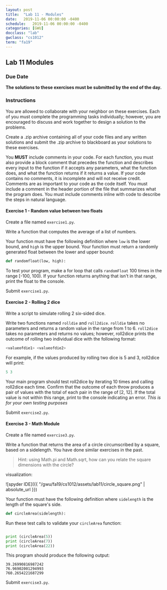 ```yaml
---
layout: post
title:  "Lab 11 - Modules"
date:   2019-11-06 00:00:00 -0400
schedule:   2019-11-06 00:00:00 -0400
categories: [GWU]
docclass: "lab"
gwclass: "cs1012"
term: "fa19"
---
```

<head>
  <link href="/css/syntax.css" rel="stylesheet">
</head>

## Lab 11 Modules

### Due Date
**The solutions to these exercises must be submitted by the end of the day.**

### Instructions

You are allowed to collaborate with your neighbor on these exercises.  Each of you must complete the programming tasks individually; however, you are encouraged to discuss and work together to design a solution to the problems.

Create a .zip archive containing all of your code files and any written solutions and submit the .zip archive to blackboard as your solutions to these exercises.

You **MUST** include comments in your code.  For each function, you must also provide a block comment that precedes the function and describes every input to the function if it accepts any parameters, what the function does, and what the function returns if it returns a value.  If your code contains no comments, it is incomplete and will not receive credit.  Comments are as important to your code as the code itself.  You must include a comment in the header portion of the file that summarizes what the program does.  You must include comments inline with code to describe the steps in natural language.

#### Exercise 1 - Random value between two floats
Create a file named ```exercise1.py```.

Write a function that computes the average of a list of numbers.

Your function must have the following definition where ```low``` is the lower bound, and ```high``` is the upper bound. Your function must return a randomly generated float between the lower and upper bound:
```python
def randomfloat(low, high):
```

To test your program, make a for loop that calls ``randomFloat`` 100 times in the range [-100, 100). If your function returns anything that isn't in that range, print the float to the console.


Submit ```exercise1.py```.


#### Exercise 2 - Rolling 2 dice
Write a script to simulate rolling 2 six-sided dice.

Write two functions named ``rolldie`` and ``roll2dice``. ``rolldie`` takes no parameters and returns a random value in the range from 1 to 6. ``roll2dice`` takes no parameters and returns no values; however, roll2dice prints the outcome of rolling two individual dice with the following format:

```python
<valueofdie1> <valueofdie2>
```

For example, if the values produced by rolling two dice is 5 and 3, roll2dice will print:

```python
5 3
```

Your main program should test roll2dice by iterating 10 times and calling roll2dice each time. Confirm that the outcome of each throw produces a pair of values with the total of each pair in the range of [2, 12]. If the total value is not within this range, print to the console indicating an error. *This is for your own testing purposes*

Submit ```exercise2.py```.


#### Exercise 3 - Math Module
Create a file named ```exercise3.py```.

Write a function that returns the area of a circle circumscribed by a square, based on a sidelength. You have done similar exercises in the past.
> Hint: using Math.pi and Math.sqrt, how can you relate the square dimensions with the circle?

visualization:

![spyder IDE]({{ "/gwu/fa19/cs1012/assets/lab11/circle_square.png" | absolute_url }})


Your function must have the following definition where ```sidelength``` is the length of the square's side.

```python
def circleArea(sidelength):
```


Run these test calls to validate your ```circleArea``` function:

```python

print (circleArea(5))
print (circleArea(7))
print (circleArea(22))
```

This program should produce the following output:
```
39.26990816987242
76.96902001294993
760.2654221687299
```



Submit ```exercise3.py```.
